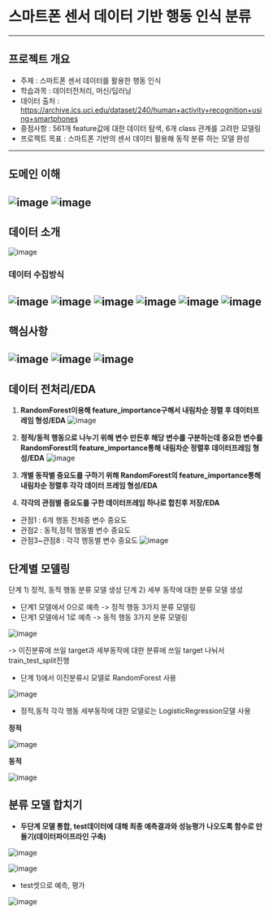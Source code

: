 # 스마트폰 센서 데이터 기반 행동 인식 분류
---
## 프로젝트 개요 
- 주제 : 스마트폰 센서 데이터를 활용한 행동 인식
- 학습과목 : 데이터전처리, 머신/딥러닝
- 데이터 출처 : <https://archive.ics.uci.edu/dataset/240/human+activity+recognition+using+smartphones>
- 중점사항 : 561개 feature값에 대한 데이터 탐색, 6개 class 관계를 고려한 모델링
- 프로젝트 목표 : 스마트폰 기반의 센서 데이터 활용해 동작 분류 하는 모델 완성 
---

## 도메인 이해 
![image](https://github.com/user-attachments/assets/08f84762-c1a0-4aff-9035-a9ed11de8957)
![image](https://github.com/user-attachments/assets/9b067e53-16b3-44ae-8b99-7b0dd66e67af)
---

## 데이터 소개
![image](https://github.com/user-attachments/assets/328bf7b6-d608-49d5-87fd-c886e28fe6c9)

### 데이터 수집방식

![image](https://github.com/user-attachments/assets/ce6617cf-c865-4f77-9bb9-4dbcbeeac4eb)
![image](https://github.com/user-attachments/assets/e65e9a51-53d2-4b3e-92a4-621d0b7d6207)
![image](https://github.com/user-attachments/assets/66365e08-5061-47c3-b2f8-6b6401a88b0e)
![image](https://github.com/user-attachments/assets/615b7213-e086-438b-a870-87c60102f68e)
![image](https://github.com/user-attachments/assets/6bf60ca8-47b4-4732-b36b-995cf3214aa7)
![image](https://github.com/user-attachments/assets/6dd928e6-9d66-4d0b-af6c-2ee689c6c783)
---

## 핵심사항
![image](https://github.com/user-attachments/assets/f0dd7fb3-a034-4a08-87cf-25293f0e3900)
![image](https://github.com/user-attachments/assets/c67622fc-dcdb-41d3-8a7f-486384f55e15)
![image](https://github.com/user-attachments/assets/a8f625cb-1273-41b0-a8d7-3c72d994ed3f)
---

## 데이터 전처리/EDA

1) **RandomForest이용해 feature_importance구해서 내림차순 정렬 후 데이터프레임 형성/EDA** 
![image](https://github.com/user-attachments/assets/dde3140a-1775-45ca-a5f3-c5f6831b97ae)

2) **정적/동적 행동으로 나누기 위해 변수 만든후 해당 변수를 구분하는데 중요한 변수를 RandomForest의 feature_importance통해 내림차순 정렬후 데이터프레임 형성/EDA**
![image](https://github.com/user-attachments/assets/c9c762d1-3b39-46a1-b7d2-d1f45081630d)

3) **개별 동작별 중요도를 구하기 위해 RandomForest의 feature_importance통해 내림차순 정렬후 각각 데이터 프레임 형성/EDA**

4) **각각의 관점별 중요도를 구한 데이터프레임 하나로 합친후 저장/EDA**
- 관점1 : 6개 행동 전체중 변수 중요도
- 관점2 : 동적,정적 행동별 변수 중요도
- 관점3~관점8 : 각각 행동별 변수 중요도
![image](https://github.com/user-attachments/assets/14cb2fbf-588f-4469-b3bd-3b8dd08f6708)

## 단계별 모델링
단계 1) 정적, 동적 행동 분류 모델 생성 
단계 2) 세부 동작에 대한 분류 모델 생성 
  - 단계1 모델에서 0으로 예측 -> 정적 행동 3가지 분류 모델링
  - 단계1 모델에서 1로 예측 -> 동적 행동 3가지 분류 모델링

![image](https://github.com/user-attachments/assets/441f2bac-c3e7-49d7-815c-5590b751742d)

-> 이진분류에 쓰일 target과 세부동작에 대한 분류에 쓰일 target 나눠서 train_test_split진행
- 단계 1)에서 이진분류시 모델로 RandomForest 사용

![image](https://github.com/user-attachments/assets/263b9dc4-94aa-4b06-bfac-761df7c5880c)

- 정적,동적 각각 행동 세부동작에 대한 모델로는 LogisticRegression모델 사용

**정적**

![image](https://github.com/user-attachments/assets/f8754e54-3a1a-4e65-9574-7a41a5a1d137)

**동적**

![image](https://github.com/user-attachments/assets/28d8263d-20aa-49f6-8722-b0fcb499b181)



## 분류 모델 합치기 
- **두단계 모델 통합, test데이터에 대해 최종 예측결과와 성능평가 나오도록 함수로 만들기(데이터파이프라인 구축)**

![image](https://github.com/user-attachments/assets/7fb86477-9c73-4e48-8040-68f1741ac7ec)

![image](https://github.com/user-attachments/assets/cfb6970e-317a-429b-b28d-1a40d20e40fd)

- test셋으로 예측, 평가

![image](https://github.com/user-attachments/assets/cd9f72f6-4f60-4fb6-9b9e-b8d4dbba0e83)
